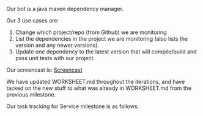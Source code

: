 Our bot is a java maven dependency manager.

Our 3 use cases are:
1. Change which project/repo (from Github) we are monitoring
2. List the dependencies in the project we are monitoring (also lists the version and any newer versions).
3. Update one dependency to the latest version that will compile/build and pass unit tests with our project.

Our screencast is: [Screencast](http://www4.ncsu.edu/~dwrice/Videos/Service%20Screencast%20Good.mp4)

We have updated WORKSHEET.md throughout the iterations, and have tacked on the new stuff to what was already in WORKSHEET.md from the previous milestone.

Our task tracking for Service milestone is as follows:

